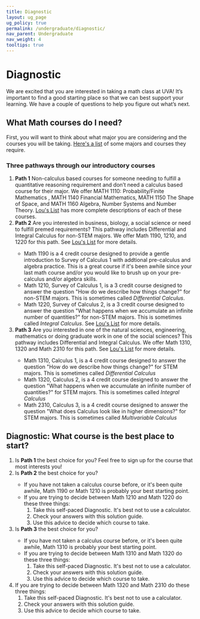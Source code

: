 ```yaml
---
title: Diagnostic
layout: ug_page
ug_policy: true
permalink: /undergraduate/diagnostic/
nav_parent: Undergraduate
nav_weight: 4
tooltips: true
---
```

<h1 class="mb-4">Diagnostic</h1>

<p>We are excited that you are interested in taking a math class at UVA! It’s important to find a good starting place so that we can best support your learning.  We have a couple of questions to help you figure out what’s next. </p>

## What Math courses do I need?
<p> First, you will want to think about what major you are considering and the courses you will be taking. <a href="https://math.virginia.edu/undergraduate/diagnosticCourses">Here's a list</a> of some majors and courses they require. </p>
<h3 class="mb-4">Three pathways through our introductory courses</h3>
<ol>
  <li> <b>Path 1</b>  Non-calculus based courses for someone needing to fulfill a quantitative reasoning requirement and don’t need a calculus based course for their major. We offer MATH 1110: Probability/Finite Mathematics , MATH 1140 Financial Mathematics, MATH 1150 The Shape of Space, and   MATH 1160 Algebra, Number Systems and Number Theory. <a href=" https://louslist.org/CC/Mathematics.html">Lou's List</a> has more complete descriptions of each of these courses. </li>
  <li>  <b>Path 2</b>  Are you interested in business, biology, a social science or need to fulfill  premed requirements?  This pathway includes Differential and Integral Calculus for non-STEM majors. We offer Math 1190, 1210, and 1220 for this path. See  <a href=" https://louslist.org/CC/Mathematics.html">Lou's List</a> for more details.</li> </li>
  <ul>
    <li>Math 1190 is a 4 credit course designed to provide a gentle introduction to Survey of Calculus 1 with addtional pre-calculus and algebra practice.  This is a great course if it's been awhile since your last math course and/or you would like to brush up on your pre-calculus and/or algebra skills.  
    <li>Math 1210, Survey of Calculus 1, is a 3 credit course designed to answer the question "How do we describe how things change?" for non-STEM majors.  This is sometimes called <i>Differential Calculus</i>.  
      <li>Math 1220, Survey of Calculus 2, is a 3 credit course designed to answer the question "What happens when we accumulate an infinite number of quantities?"  for non-STEM majors. This is sometimes called <i>Integral Calculus</i>.  See  <a href=" https://louslist.org/CC/Mathematics.html">Lou's List</a> for more details.</li>
  </ul>
    <li> <b>Path 3</b>  Are you interested in one of the natural sciences, engineering, mathematics or doing graduate work in one of the social sciences?  This pathway includes Differential and Integral Calculus. We offer Math 1310, 1320 and Math 2310 for this path. See  <a href=" https://louslist.org/CC/Mathematics.html">Lou's List</a> for more details.</li></li>
    <ul>
    <li>Math 1310, Calculus 1, is a 4 credit course designed to answer the question "How do we describe how things change?"  for STEM majors. This is sometimes called <i>Differential Calculus</i></li>
      <li>Math 1320, Calculus 2, is a 4 credit course designed to answer the question "What happens when we accumulate an infinite number of quantities?"  for STEM majors.  This is sometimes called <i>Integral Calculus</i></li>
   <li>Math 2310, Calculus 3, is a 4 credit course designed to answer the question "What does Calculus look like in higher dimensions?"  for STEM majors.  This is sometimes called <i>Multivariable Calculus</i></li>
  </ul>
  </ol>

## Diagnostic: What course is the best place to start?  
<ol>
  <li>Is <b>Path 1</b> the best choice for you? Feel free to sign up for the course that most interests you!</li>
   <li>Is <b>Path 2</b> the best choice for you?</li>
  <ul>
    <li>If you have not taken a calculus course before, or it's been quite awhile, Math 1190 or Math 1210 is probably your best starting point.</li>
      <li>If you are trying to decide between Math 1210 and Math 1220 do these three things: 
        <ol>
          <li>Take this self-paced Diagnostic. It's best not to use a calculator.</li>
          <li>Check your answers  with this solution guide.</li>
          <li>Use this advice to decide which course to take.</li>
        </ol>
          </li>
  </ul>
   <li>Is <b>Path 3</b> the best choice for you?</li>
   <ul>
    <li>If you have not taken a calculus course before, or it's been quite awhile, Math 1310 is probably your best starting point.</li>
      <li>If you are trying to decide between Math 1310 and Math 1320 do these three things: 
        <ol>
          <li>Take this self-paced Diagnostic. It's best not to use a calculator.</li>
          <li>Check your answers  with this solution guide.</li>
          <li>Use this advice to decide which course to take.</li>
        </ol>
          </li>
  </ul>
  <li>If you are trying to decide between Math 1320 and Math 2310 do these three things: 
        <ol>
          <li>Take this self-paced Diagnostic. It's best not to use a calculator.</li>
          <li>Check your answers  with this solution guide.</li>
          <li>Use this advice to decide which course to take.</li>
        </ol>
          </li>
  </ul>
  </ol>

